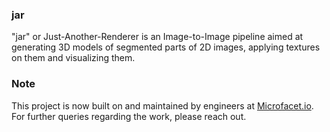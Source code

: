 ### jar

"jar" or Just-Another-Renderer is an Image-to-Image pipeline aimed at generating 3D models of segmented parts of 2D images, applying textures on them and visualizing them.



### Note
This project is now built on and maintained by engineers at [Microfacet.io](https://microfacet.io/). For further queries regarding the work, please reach out.

